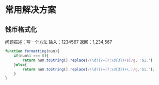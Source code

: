 # 常用解决方案

## 钱币格式化

问题描述：写一个方法 输入：1234567 返回：1,234,567

``` javascript
function formatting(num){
    if(num%1 === 0){
        return num.toString().replace(/(\d)(?=(?:\d{3})+$)/g, '$1,')
    }else{
        return num.toString().replace(/(\d)(?=(?:\d{3})+\.)/g,'$1,');
    }
}
```

